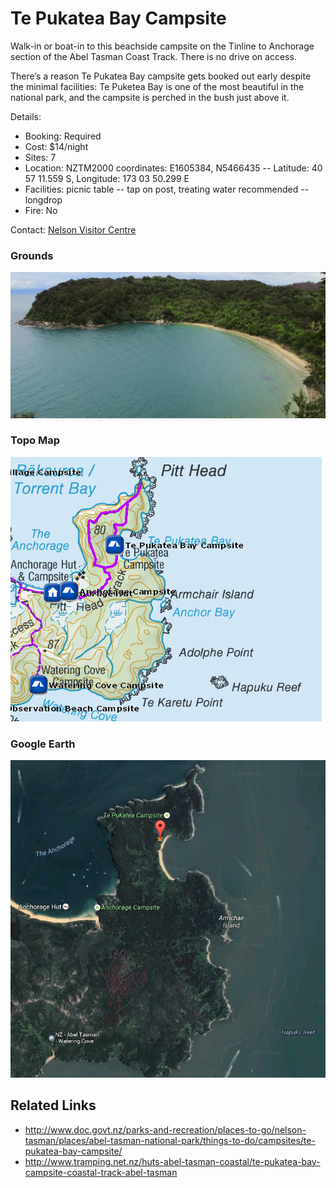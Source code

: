 # Te Pukatea Bay Campsite

Walk-in or boat-in to this beachside campsite on the Tinline to Anchorage section of the Abel Tasman Coast Track. There is no drive on access.

There’s a reason Te Pukatea Bay campsite gets booked out early despite the minimal facilities: Te Puketea Bay is one of the most beautiful in the national park, and the campsite is perched in the bush just above it.

Details:
* Booking: Required
* Cost: $14/night
* Sites: 7
* Location: NZTM2000 coordinates: E1605384, N5466435 -- Latitude: 40 57 11.559 S, Longitude: 173 03 50.299 E
* Facilities: picnic table -- tap on post, treating water recommended -- longdrop
* Fire: No

Contact: [Nelson Visitor Centre](contacts.md#nelson-visitor-centre)

### Grounds
![Grounds](assets/te-pukatea-bay-campsite-grounds.jpg)

### Topo Map
![Topo Map](assets/te-pukatea-bay-campsite-topo-map.jpg)

### Google Earth
![Google Earth](assets/te-pukatea-bay-campsite-google-earth-map.jpg)


## Related Links
* http://www.doc.govt.nz/parks-and-recreation/places-to-go/nelson-tasman/places/abel-tasman-national-park/things-to-do/campsites/te-pukatea-bay-campsite/
* http://www.tramping.net.nz/huts-abel-tasman-coastal/te-pukatea-bay-campsite-coastal-track-abel-tasman